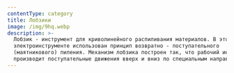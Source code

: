 ```yaml
---
contentType: category
title: Лобзики
image: /img/9hq.webp
description: >-
  Лобзик - инструмент для криволинейного распиливания материалов. В этом
  электроинструменте использован принцип возвратно - поступательного
  (маятникового) пиления. Механизм лобзика построен так, что рабочий инструмент
  производит поступательные движения вверх и вниз по специальным направляющим.
---
```


